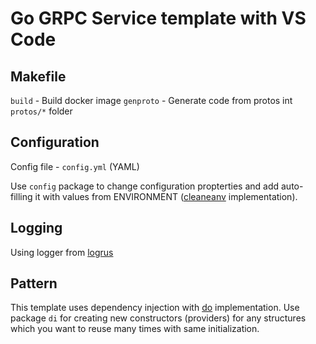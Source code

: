 # Go GRPC Service template with VS Code

## Makefile

`build` - Build docker image
`genproto` - Generate code from protos int `protos/*` folder

## Configuration

Config file - `config.yml` (YAML)

Use `config` package to change configuration propterties and add auto-filling it with values from ENVIRONMENT ([cleaneanv](https://github.com/ilyakaznacheev/cleanenv) implementation).

## Logging

Using logger from [logrus](https://github.com/sirupsen/logrus)

## Pattern

This template uses dependency injection with [do](https://github.com/samber/do) implementation. Use package `di` for creating new constructors (providers) for any structures which you want to reuse many times with same initialization.

